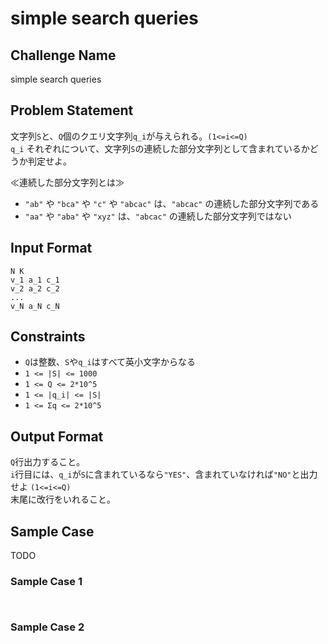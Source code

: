 # simple search queries 

## Challenge Name

simple search queries

## Problem Statement

文字列`S`と、`Q`個のクエリ文字列`q_i`が与えられる。`(1<=i<=Q)`  
`q_i` それぞれについて、文字列`S`の連続した部分文字列として含まれているかどうか判定せよ。  
  
≪連続した部分文字列とは≫   
 
- `"ab"` や `"bca"` や `"c"` や `"abcac"` は、`"abcac"` の連続した部分文字列である  
- `"aa"` や `"aba"` や `"xyz"` は、`"abcac"` の連続した部分文字列ではない  

## Input Format

```
N K
v_1 a_1 c_1
v_2 a_2 c_2
...
v_N a_N c_N
```

## Constraints

- `Q`は整数、`S`や`q_i`はすべて英小文字からなる  
- `1 <= |S| <= 1000`
- `1 <= Q <= 2*10^5`
- `1 <= |q_i| <= |S|`
- `1 <= Σq <= 2*10^5`

## Output Format

`Q`行出力すること。  
`i`行目には、`q_i`が`S`に含まれているなら`"YES"`、含まれていなければ`"NO"`と出力せよ `(1<=i<=Q)`  
末尾に改行をいれること。  

## Sample Case

TODO

### Sample Case 1

```
```

```
```

### Sample Case 2

```
```

```
```
